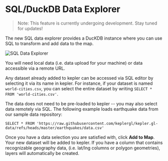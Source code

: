 # SQL/DuckDB Data Explorer 

> Note: This feature is currently undergoing development. Stay tuned for updates!

The new SQL data explorer provides a DucKDB instance where you can use SQL to transform and add data to the map.

![SQL Data Explorer](https://4sq-studio-public.s3.us-west-2.amazonaws.com/statics/keplergl/images/kepler-duck-db.png 'SQL Data Explorer')

You will need local data (i.e. data upload for your machine) or data accessible via a remote URL.

Any dataset already added to kepler can be accessed via SQL editor by selecting it via its name in kepler. For instance, if your dataset is named `world-cities.csv`, you can select the entire dataset by writing `SELECT * FROM 'world-cities.csv'`. 

The data does not need to be pre-loaded to kepler -- you may also select data remotely via SQL. The following example loads earthquake data from our sample data repository:

```
SELECT * FROM 'https://raw.githubusercontent.com/keplergl/kepler.gl-data/refs/heads/master/earthquakes/data.csv'
```


Once you have a data selection you are satisfied with, click **Add to Map**. Your new dataset will be added to kepler. If you have a column that contains recognizable geography data, (i.e. lat/lng columns or polygon geometries), layers will automatically be created.
